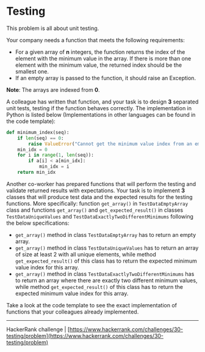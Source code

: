 # Testing

This problem is all about unit testing.

Your company needs a function that meets the following requirements:

- For a given array of **n** integers, the function returns the index of the element with the minimum value in the array. If there is more than one element with the minimum value, the returned index should be the smallest one.
- If an empty array is passed to the function, it should raise an Exception.

**Note**: The arrays are indexed from **0**.

A colleague has written that function, and your task is to design **3** separated unit tests, testing if the function behaves correctly. The implementation in Python is listed below (Implementations in other languages can be found in the code template):

```python
def minimum_index(seq):
    if len(seq) == 0:
        raise ValueError("Cannot get the minimum value index from an empty sequence")
    min_idx = 0
    for i in range(1, len(seq)):
        if a[i] < a[min_idx]:
            min_idx = i
    return min_idx
```

Another co-worker has prepared functions that will perform the testing and validate returned results with expectations. Your task is to implement **3** classes that will produce test data and the expected results for the testing functions. More specifically: function `get_array()` in `TestDataEmptyArray` class and functions `get_array()` and `get_expected_result()` in classes `TestDataUniqueValues` and `TestDataExactlyTwoDifferentMinimums` following the below specifications:

- `get_array()` method in class `TestDataEmptyArray` has to return an empty array.
- `get_array()` method in class `TestDataUniqueValues` has to return an array of size at least 2 with all unique elements, while method `get_expected_result()` of this class has to return the expected minimum value index for this array.
- `get_array()` method in class `TestDataExactlyTwoDifferentMinimums` has to return an array where there are exactly two different minimum values, while method `get_expected_result()` of this class has to return the expected minimum value index for this array.

Take a look at the code template to see the exact implementation of functions that your colleagues already implemented.

___

HackerRank challenge | [https://www.hackerrank.com/challenges/30-testing/problem](https://www.hackerrank.com/challenges/30-testing/problem)